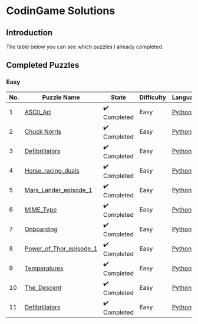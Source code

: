 # CodinGame Solutions


## Introduction
The table below you can see which puzzles I already completed.

## Completed Puzzles

### Easy
| No. | Puzzle Name                                                                                                                       | State                        | Difficulty | Languages                                                                                                                                                                                                                                                                                                                                                                                                  |
|-----|-----------------------------------------------------------------------------------------------------------------------------------|------------------------------|------------|------------------------------------------------------------------------------------------------------------------------------------------------------------------------------------------------------------------------------------------------------------------------------------------------------------------------------------------------------------------------------------------------------------|
| 1   | [ASCII_Art](https://www.codingame.com/ide/puzzle/ascii-art)                                                                       | :heavy_check_mark: Completed | Easy       | [Python](https://github.com/aethersg/codingame-puzzle/blob/master/Python3/easy/ASCII_Art.py)                                                                                  |
| 2   | [Chuck Norris](https://www.codingame.com/ide/puzzle/chuck-norris)                                                                 | :heavy_check_mark: Completed | Easy       | [Python](https://github.com/aethersg/codingame-puzzle/blob/master/Python3/easy/Chuck_Norris.py) |
| 3   | [Defibrillators](https://www.codingame.com/ide/puzzle/defibrillators)                                                             | :heavy_check_mark: Completed | Easy       | [Python](https://github.com/aethersg/codingame-puzzle/blob/master/Python3/easy/Defibrillators.py)       |
| 4   | [Horse_racing_duals](https://www.codingame.com/ide/puzzle/horse-racing-duals)                                                     | :heavy_check_mark: Completed | Easy       | [Python](https://github.com/aethersg/codingame-puzzle/blob/master/Python3/easy/Horse_racing_Duals.py)       |
| 5   | [Mars_Lander_episode_1](https://www.codingame.com/training/easy/mars-lander-episode-1)                                            | :heavy_check_mark: Completed | Easy       | [Python](https://github.com/aethersg/codingame-puzzle/blob/master/Python3/easy/Mars_Lander_episode_1.py)       |
| 6   | [MIME_Type](https://www.codingame.com/training/easy/mime-type)                                                                    | :heavy_check_mark: Completed | Easy       | [Python](https://github.com/aethersg/codingame-puzzle/blob/master/Python3/easy/MIMIE_Type.py)       |
| 7   | [Onboarding](https://www.codingame.com/training/easy/onboarding)                                                                  | :heavy_check_mark: Completed | Easy       | [Python](https://github.com/aethersg/codingame-puzzle/blob/master/Python3/easy/Onboarding.py)       |
| 8   | [Power_of_Thor_episode_1](https://www.codingame.com/training/easy/power-of-thor-episode-1)                                        | :heavy_check_mark: Completed | Easy       | [Python](https://github.com/aethersg/codingame-puzzle/blob/master/Python3/easy/Power_of_Thor.py)       |
| 9   | [Temperatures](https://www.codingame.com/ide/puzzle/temperatures)                                                                 | :heavy_check_mark: Completed | Easy       | [Python](https://github.com/aethersg/codingame-puzzle/blob/master/Python3/easy/Temperatures.py)       |
| 10  | [The_Descent](https://www.codingame.com/training/easy/the-descent)                                                                | :heavy_check_mark: Completed | Easy       | [Python](https://github.com/aethersg/codingame-puzzle/blob/master/Python3/easy/The_Descent.py)       |
| 11  | [Defibrillators](https://www.codingame.com/ide/puzzle/defibrillators)                                                             | :heavy_check_mark: Completed | Easy       | [Python](https://github.com/aethersg/codingame-puzzle/blob/master/Python3/easy/Defibrillators.py)       |

<!--

### Medium
| No. | Puzzle Name                                                                                                                       | State                        | Difficulty | Languages                                                                                                                                                                                                                                                                                                                                                                                                  |
|-----|-----------------------------------------------------------------------------------------------------------------------------------|------------------------------|------------|------------------------------------------------------------------------------------------------------------------------------------------------------------------------------------------------------------------------------------------------------------------------------------------------------------------------------------------------------------------------------------------------------------|
| 1   | []()                                                                       | :heavy_check_mark: Completed | Easy       | [Python]()                                                                                  |
| 2   | []()                                                          | :x: Not Completed            | Medium     |                                                                                                                                                                                                                                                                                                                                                                                                            |

### Hard
| No. | Puzzle Name                                                                                                                       | State                        | Difficulty | Languages                                                                                                                                                                                                                                                                                                                                                                                                  |
|-----|-----------------------------------------------------------------------------------------------------------------------------------|------------------------------|------------|------------------------------------------------------------------------------------------------------------------------------------------------------------------------------------------------------------------------------------------------------------------------------------------------------------------------------------------------------------------------------------------------------------|
| 1   | []()                                                                       | :heavy_check_mark: Completed | Easy       | [Python]()                                                                                  |
| 2   | []()                                                          | :x: Not Completed            | Medium     |                                                                                                                                                                                                                                                                                                                                                                                                            |

-->